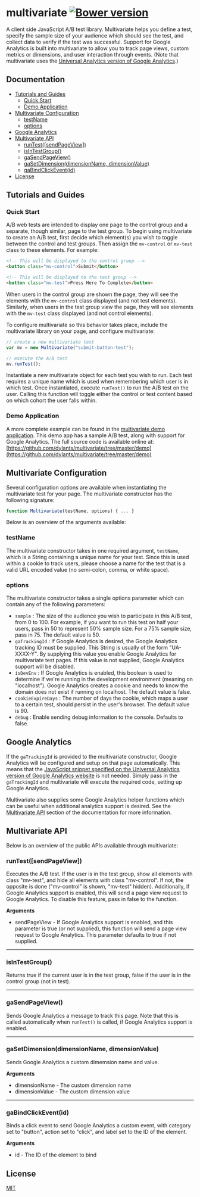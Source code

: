 # multivariate [![Bower version](https://badge.fury.io/bo/multivariate.svg)](http://badge.fury.io/bo/multivariate) #

A client side JavaScript A/B test library. Multivariate helps you define a test, specify the sample size of your audience which should see the test, and collect data to verify if the test was successful. Support for Google Analytics is built into multivariate to allow you to track page views, custom metrics or dimensions, and user interaction through events. (Note that multivariate uses the [Universal Analytics version of Google Analytics](https://developers.google.com/analytics/devguides/collection/analyticsjs/).)

## Documentation ##

- [Tutorials and Guides](#tutorials-and-guides)
    - [Quick Start](#quick-start)
    - [Demo Application](#demo-application)
- [Multivariate Configuration](#multivariate-configuration)
    - [testName](#testname)
    - [options](#options)
- [Google Analytics](#google-analytics)
- [Multivariate API](#multivariate-api)
    - [runTest([sendPageView])](#runtestsendpageview)
    - [isInTestGroup()](#isintestgroup)
    - [gaSendPageView()](#gasendpageview)
    - [gaSetDimension(dimensionName, dimensionValue)](#gasetdimensiondimensionname-dimensionvalue)
    - [gaBindClickEvent(id)](#gabindclickeventid)
- [License](#license)

## Tutorials and Guides ##

### Quick Start ###

A/B web tests are intended to display one page to the control group and a separate, though similar, page to the test group. To begin using multivariate to create an A/B test, first decide which element(s) you wish to toggle between the control and test groups. Then assign the <code>mv-control</code> or <code>mv-test</code> class to these elements.  For example:

```HTML
<!-- This will be displayed to the control group -->
<button class="mv-control">Submit</button>

<!-- This will be displayed to the test group -->
<button class="mv-test">Press Here To Complete</button>
```

When users in the control group are shown the page, they will see the elements with the <code>mv-control</code> class displayed (and not test elements). Similarly, when users in the test group view the page, they will see elements with the <code>mv-test</code> class displayed (and not control elements).

To configure multivariate so this behavior takes place, include the multivariate library on your page, and configure multivariate:

```JavaScript
// create a new multivariate test
var mv = new Multivariate("submit-button-test");

// execute the A/B test
mv.runTest();
```

Instantiate a new multivariate object for each test you wish to run. Each test requires a unique name which is used when remembering which user is in which test. Once instantiated, execute <code>runTest()</code> to run the A/B test on the user. Calling this function will toggle either the control or test content based on which cohort the user falls within.

### Demo Application ###

A more complete example can be found in the [multivariate demo application](https://github.com/dylants/multivariate/tree/master/demo). This demo app has a sample A/B test, along with support for Google Analytics. The full source code is available online at: [https://github.com/dylants/multivariate/tree/master/demo](https://github.com/dylants/multivariate/tree/master/demo)

## Multivariate Configuration ##

Several configuration options are available when instantiating the multivariate test for your page. The multivariate constructor has the following signature:

```JavaScript
function Multivariate(testName, options) { ... }
```

Below is an overview of the arguments available:

### testName ###

The multivariate constructor takes in one required argument, <code>testName</code>, which is a String containing a unique name for your test. Since this is used within a cookie to track users, please choose a name for the test that is a valid URL encoded value (no semi-colon, comma, or white space).

### options ###

The multivariate constructor takes a single options parameter which can contain any of the following parameters:

- <code>sample</code> :  The size of the audience you wish to participate in this A/B test, from 0 to 100. For example, if you want to run this test on half your users, pass in 50 to represent 50% sample size. For a 75% sample size, pass in 75. The default value is 50.
- <code>gaTrackingId</code> : If Google Analytics is desired, the Google Analytics tracking ID must be supplied. This String is usually of the form "UA-XXXX-Y". By supplying this value you enable Google Analytics for multivariate test pages. If this value is not supplied, Google Analytics support will be disabled.
- <code>isDevEnv</code> : If Google Analytics is enabled, this boolean is used to determine if we're running in the development environment (meaning on "localhost"). Google Analytics creates a cookie and needs to know the domain does not exist if running on localhost. The default value is false.
- <code>cookieExpireDays</code> : The number of days the cookie, which maps a user to a certain test, should persist in the user's browser. The default value is 90.
- <code>debug</code> : Enable sending debug information to the console. Defaults to false.

## Google Analytics ##

If the <code>gaTrackingId</code> is provided to the multivariate constructor, Google Analytics will be configured and setup on that page automatically. This means that the [JavaScript snippet specified on the Universal Analytics version of Google Analytics website](https://developers.google.com/analytics/devguides/collection/analyticsjs/) is not needed. Simply pass in the <code>gaTrackingId</code> and multivariate will execute the required code, setting up Google Analytics.

Multivariate also supplies some Google Analytics helper functions which can be useful when additional analytics support is desired. See the [Multivariate API](#multivariate-api) section of the documentation for more information.

## Multivariate API ##

Below is an overview of the public APIs available through multivariate:

### runTest([sendPageView])

Executes the A/B test. If the user is in the test group, show all elements with class "mv-test", and hide all elements with class "mv-control". If not, the opposite is done ("mv-control" is shown, "mv-test" hidden). Additionally, if Google Analytics support is enabled, this will send a page view request to Google Analytics. To disable this feature, pass in false to the function.

__Arguments__

* sendPageView - If Google Analytics support is enabled, and this parameter is true (or not supplied), this function will send a page view request to Google Analytics. This parameter defaults to true if not supplied.

---------------------------------------

### isInTestGroup()

Returns true if the current user is in the test group, false if the user is in the control group (not in test).

---------------------------------------

### gaSendPageView()

Sends Google Analytics a message to track this page. Note that this is called automatically when <code>runTest()</code> is called, if Google Analytics support is enabled.

---------------------------------------

### gaSetDimension(dimensionName, dimensionValue)

Sends Google Analytics a custom dimemsion name and value.

__Arguments__

* dimensionName - The custom dimension name
* dimensionValue - The custom dimension value

---------------------------------------

### gaBindClickEvent(id)

Binds a click event to send Google Analytics a custom event, with category set to "button", action set to "click", and label set to the ID of the element.

__Arguments__

* id - The ID of the element to bind

## License ##

[MIT](https://github.com/dylants/multivariate/blob/master/LICENSE)
